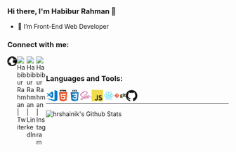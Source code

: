 ### Hi there, I'm Habibur Rahman 👋
- 🌱 I’m Front-End Web Developer

### Connect with me:

[<img align="left" alt="hrshainik.github.io" width="22px" src="https://raw.githubusercontent.com/iconic/open-iconic/master/svg/globe.svg" />][website]
[<img align="left" alt="Habibur Rahman | Twiter" width="22px" src="https://cdn.jsdelivr.net/npm/simple-icons@v3/icons/twitter.svg" />][twitter]
[<img align="left" alt="Habibur Rahman | LinkedIn" width="22px" src="https://cdn.jsdelivr.net/npm/simple-icons@v3/icons/linkedin.svg" />][linkedin]
[<img align="left" alt="Habibur Rahman | Instagram" width="22px" src="https://cdn.jsdelivr.net/npm/simple-icons@v3/icons/instagram.svg" />][instagram]

<br />

### Languages and Tools:

<img align="left" alt="Visual Studio Code" width="26px" src="https://raw.githubusercontent.com/github/explore/80688e429a7d4ef2fca1e82350fe8e3517d3494d/topics/visual-studio-code/visual-studio-code.png" />
<img align="left" alt="HTML5" width="26px" src="https://raw.githubusercontent.com/github/explore/80688e429a7d4ef2fca1e82350fe8e3517d3494d/topics/html/html.png" />
<img align="left" alt="CSS3" width="26px" src="https://raw.githubusercontent.com/github/explore/80688e429a7d4ef2fca1e82350fe8e3517d3494d/topics/css/css.png" />
<img align="left" alt="Sass" width="26px" src="https://raw.githubusercontent.com/github/explore/80688e429a7d4ef2fca1e82350fe8e3517d3494d/topics/sass/sass.png" />
<img align="left" alt="JavaScript" width="26px" src="https://raw.githubusercontent.com/github/explore/80688e429a7d4ef2fca1e82350fe8e3517d3494d/topics/javascript/javascript.png" />
<img align="left" alt="React" width="26px" src="https://raw.githubusercontent.com/github/explore/80688e429a7d4ef2fca1e82350fe8e3517d3494d/topics/react/react.png" />
<img align="left" alt="Git" width="26px" src="https://raw.githubusercontent.com/github/explore/80688e429a7d4ef2fca1e82350fe8e3517d3494d/topics/git/git.png" />
<img align="left" alt="GitHub" width="26px" src="https://raw.githubusercontent.com/github/explore/78df643247d429f6cc873026c0622819ad797942/topics/github/github.png" />

<br>

---

<img align="left" alt="hrshainik's Github Stats" src="https://github-readme-stats.vercel.app/api?username=hrshainik&show_icons=true&hide_border=true" />

[website]: https://hrshainik.github.io
[twitter]: https://twitter.com/hrsshainik
[instagram]: https://instagram.com/hrsshainik
[linkedin]: https://linkedin.com/in/hrsshainik
